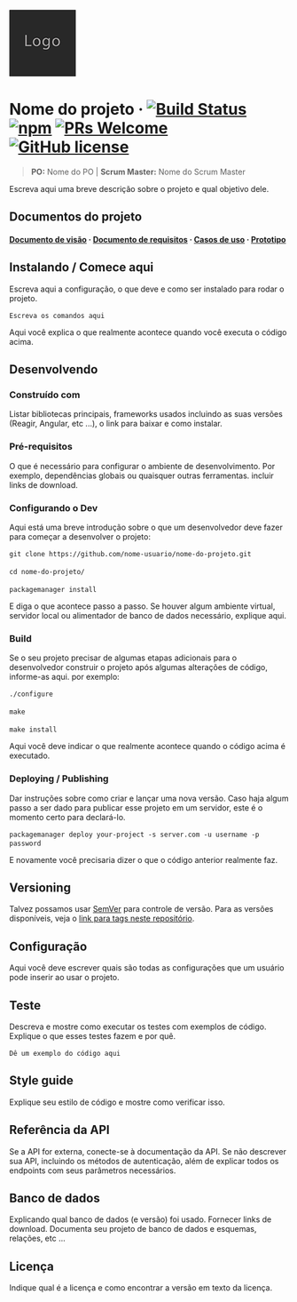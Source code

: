 ![Logo do projeto](./images/logo.sample.png)

# Nome do projeto &middot; [![Build Status](https://img.shields.io/travis/npm/npm/latest.svg?style=flat-square)](https://travis-ci.org/npm/npm) [![npm](https://img.shields.io/npm/v/npm.svg?style=flat-square)](https://www.npmjs.com/package/npm) [![PRs Welcome](https://img.shields.io/badge/PRs-welcome-brightgreen.svg?style=flat-square)](http://makeapullrequest.com) [![GitHub license](https://img.shields.io/badge/license-MIT-blue.svg?style=flat-square)](https://github.com/your/your-project/blob/master/LICENSE)
> **PO:** Nome do PO          |       **Scrum Master:** Nome do Scrum Master

Escreva aqui uma breve descrição sobre o projeto e qual objetivo dele.

## Documentos do projeto

#### [Documento de visão]() &middot; [Documento de requisitos]() &middot; [Casos de uso]() &middot; [Prototipo]()

## Instalando / Comece aqui

Escreva aqui a configuração, o que deve e como ser instalado para rodar o projeto.

```shell
Escreva os comandos aqui
```

Aqui você explica o que realmente acontece quando você executa o código acima.

## Desenvolvendo

### Construído com

Listar bibliotecas principais, frameworks usados incluindo as suas versões (Reagir, Angular, etc ...), o link para baixar e como instalar.

### Pré-requisitos

O que é necessário para configurar o ambiente de desenvolvimento. Por exemplo, dependências globais ou quaisquer outras ferramentas. incluir links de download.


### Configurando o Dev

Aqui está uma breve introdução sobre o que um desenvolvedor deve fazer para começar a desenvolver o projeto:

```shell
git clone https://github.com/nome-usuario/nome-do-projeto.git

cd nome-do-projeto/

packagemanager install
```

E diga o que acontece passo a passo. Se houver algum ambiente virtual, servidor local ou alimentador de banco de dados necessário, explique aqui.

### Build

Se o seu projeto precisar de algumas etapas adicionais para o desenvolvedor construir o projeto após algumas alterações de código, informe-as aqui. por exemplo:

```shell
./configure

make

make install
```

Aqui você deve indicar o que realmente acontece quando o código acima é executado.

### Deploying / Publishing

Dar instruções sobre como criar e lançar uma nova versão. 
Caso haja algum passo a ser dado para publicar esse projeto em um servidor, este é o momento certo para declará-lo.

```shell
packagemanager deploy your-project -s server.com -u username -p password
```

E novamente você precisaria dizer o que o código anterior realmente faz.

## Versioning

Talvez possamos usar [SemVer](http://semver.org/) para controle de versão. Para as versões disponíveis, veja o [link para tags neste repositório](/tags).

## Configuração

Aqui você deve escrever quais são todas as configurações que um usuário pode inserir ao usar o projeto.

## Teste

Descreva e mostre como executar os testes com exemplos de código.
Explique o que esses testes fazem e por quê.

```shell
Dê um exemplo do código aqui 
```

## Style guide

Explique seu estilo de código e mostre como verificar isso.

## Referência da API

Se a API for externa, conecte-se à documentação da API. Se não descrever sua API, incluindo os métodos de autenticação, além de explicar todos os endpoints com seus parâmetros necessários.

## Banco de dados

Explicando qual banco de dados (e versão) foi usado. Fornecer links de download.
Documenta seu projeto de banco de dados e esquemas, relações, etc ...

## Licença

Indique qual é a licença e como encontrar a versão em texto da licença.